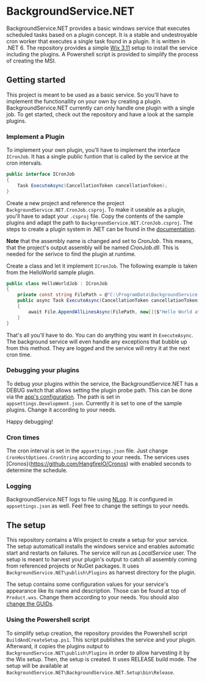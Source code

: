 # BackgroundService.NET

BackgroundService.NET provides a basic windows service that executes scheduled tasks based on a plugin concept.
It is a stable and undestroyable cron worker that executes a single task found in a plugin. It is written in .NET 6. The repository provides a simple 
[Wix 3.11](https://wixtoolset.org/releases/) setup to install the service including the plugins. A Powershell script is provided to simplify the process of creating the MSI.

## Getting started

This project is meant to be used as a basic service. So you'll have to implement the functionallity on your own by creating a plugin. 
BackgroundService.NET currently can only handle one plugin with a single job.
To get started, check out the repository and have a look at the sample plugins.

### Implement a Plugin

To implement your own plugin, you'll have to implement the interface `ICronJob`. It has a single public funtion that is called by the service at the cron intervals.
```csharp
public interface ICronJob
{
    Task ExecuteAsync(CancellationToken cancellationToken);
}
```
Create a new project and reference the project `BackgroundService.NET.CronJob.csproj`. To make it useable as a plugin, you'll have to adapt your `.csproj` file.
Copy the contents of the sample plugins and adapt the path to `BackgroundService.NET.CronJob.csproj`. The steps to create a plugin system in .NET can be found in the [documentation](https://docs.microsoft.com/en-us/dotnet/core/tutorials/creating-app-with-plugin-support#simple-plugin-with-no-dependencies).

**Note** that the assembly name is changed and set to *CronJob*. This means, that the project's output assembly will be named *CronJob.dll*. This is needed for the serivce to find the plugin at runtime.

Create a class and let it implement `ICronJob`. The following example is taken from the HelloWorld sample plugin.

```csharp
public class HelloWorldJob : ICronJob
{
    private const string FilePath = @"C:\ProgramData\BackgroundService.NET\sampleoutput.txt";
    public async Task ExecuteAsync(CancellationToken cancellationToken)
    {
        await File.AppendAllLinesAsync(FilePath, new[]{$"Hello World at {DateTimeOffset.Now}"}, cancellationToken);
    }
}
```

That's all you'll have to do. You can do anything you want in `ExecuteAsync`. The background service will even handle any exceptions that bubble up from this method. 
They are logged and the service will retry it at the next cron time. 

### Debugging your plugins

To debug your plugins within the service, the BackgroundService.NET has a DEBUG switch that allows setting the plugin probe path. 
This can be done via the [app's configuration](https://docs.microsoft.com/en-us/dotnet/core/extensions/configuration). 
The path is set in `appsettings.Development.json`. Currently it is set to one of the sample plugins. Change it according to your needs.

Happy debugging!

### Cron times

The cron interval is set in the `appsettings.json` file. Just change `CronHostOptions.CronString` according to your needs. 
The services uses [Cronos}(https://github.com/HangfireIO/Cronos) with enabled seconds to determine the schedule.

### Logging

BackgroundService.NET logs to file using [NLog](https://nlog-project.org/). It is configured in `appsettings.json` as well. Feel free to change the settings to your needs.

## The setup

This repository contains a Wix project to create a setup for your service. The setup automaticall installs the windows service and enables automatic start and restarts on failures.
The service will run as *LocalService* user.
The setup is meant to harvest your plugin's output to catch all assembly coming from referenced projects or NuGet packages. It uses `BackgroundService.NET\publish\Plugins` as harvest directory for the plugin.

The setup contains some configuration values for your service's appearance like its name and description. Those can be found at top of `Product.wxs`. Change them according to your needs.
You should also [change the GUIDs](https://www.firegiant.com/wix/tutorial/getting-started/the-files-inside/). 

### Using the Powershell script

To simplify setup creation, the repository provides the Powershell script `BuildAndCreateSetup.ps1`. This script publishes the service and your plugin. 
Afterward, it copies the plugins output to `BackgroundService.NET\publish\Plugins` in order to allow harvesting it by the Wix setup. Then, the setup is created.
It uses RELEASE build mode. The setup will be available at `BackgroundService.NET\BackgroundService.NET.Setup\bin\Release`.




